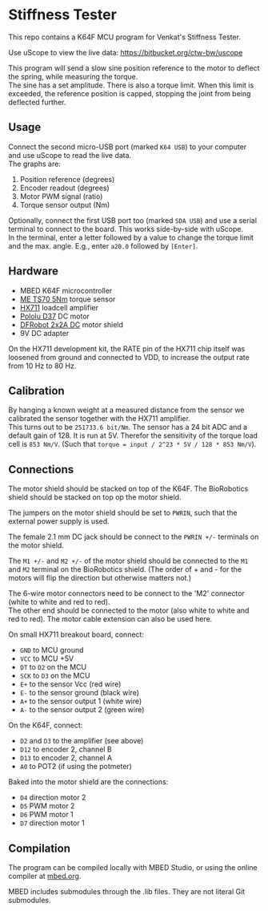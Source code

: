 # Stiffness Tester

This repo contains a K64F MCU program for Venkat's Stiffness Tester.

Use uScope to view the live data: https://bitbucket.org/ctw-bw/uscope

This program will send a slow sine position reference to the motor to deflect the spring, while measuring the torque.  
The sine has a set amplitude. There is also a torque limit. When this limit is exceeded, the reference position is capped, stopping the joint from being deflected further.

## Usage

Connect the second micro-USB port (marked `K64 USB`) to your computer and use uScope to read the live data.  
The graphs are:

 1. Position reference (degrees)
 2. Encoder readout (degrees)
 3. Motor PWM signal (ratio)
 4. Torque sensor output (Nm)

Optionally, connect the first USB port too (marked `SDA USB`) and use a serial terminal to connect to the board. This works side-by-side with uScope.  
In the terminal, enter a letter followed by a value to change the torque limit and the max. angle. E.g., enter `a20.0` followed by `[Enter]`.

## Hardware

 * MBED K64F microcontroller
 * [ME TS70 5Nm](https://www.me-systeme.de/shop/en/sensors/torque-sensors/ts/ts703) torque sensor
 * [HX711](https://www.otronic.nl/a-64988178/sensors/hx711-weegcel-versterker-module/) loadcell amplifier
 * [Pololu D37](https://www.pololu.com/product/4756) DC motor
 * [DFRobot 2x2A DC](https://www.dfrobot.com/product-69.html) motor shield
 * 9V DC adapter

On the HX711 development kit, the RATE pin of the HX711 chip itself was loosened from ground and connected to VDD, to increase the output rate from 10 Hz to 80 Hz.

## Calibration

By hanging a known weight at a measured distance from the sensor we calibrated the sensor together with the HX711 amplifier.  
This turns out to be `251733.6 bit/Nm`. The sensor has a 24 bit ADC and a default gain of 128. It is run at 5V. Therefor the sensitivity of the torque load cell is `853 Nm/V`. (Such that `torque = input / 2^23 * 5V / 128 * 853 Nm/V`).

## Connections

The motor shield should be stacked on top of the K64F. The BioRobotics shield should be stacked on top op the motor shield.

The jumpers on the motor shield should be set to `PWRIN`, such that the external power supply is used.

The female 2.1 mm DC jack should be connect to the `PWRIN +/-` terminals on the motor shield.

The `M1 +/-` and `M2 +/-` of the motor shield should be connected to the `M1` and `M2` terminal on the BioRobotics shield. (The order of + and - for the motors will flip the direction but otherwise matters not.)

The 6-wire motor connectors need to be connect to the 'M2' connector (white to white and red to red).  
The other end should be connected to the motor (also white to white and red to red). The motor cable extension can also be used here.

On small HX711 breakout board, connect:

 * `GND` to MCU ground
 * `VCC` to MCU +5V
 * `DT` to `D2` on the MCU
 * `SCK` to `D3` on the MCU
 * `E+` to the sensor Vcc (red wire)
 * `E-` to the sensor ground (black wire)
 * `A+` to the sensor output 1 (white wire)
 * `A-` to the sensor output 2 (green wire)

On the K64F, connect:

 * `D2` and `D3` to the amplifier (see above)
 * `D12` to encoder 2, channel B
 * `D13` to encoder 2, channel A
 * `A0` to POT2 (if using the potmeter)

Baked into the motor shield are the connections:

 * `D4` direction motor 2
 * `D5` PWM motor 2
 * `D6` PWM motor 1
 * `D7` direction motor 1

## Compilation

The program can be compiled locally with MBED Studio, or using the online compiler at [mbed.org](https://mbed.org).

MBED includes submodules through the .lib files. They are not literal Git submodules.
